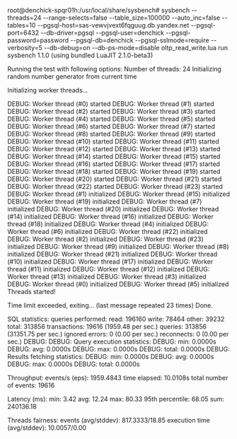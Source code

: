root@denchick-spqr01h:/usr/local/share/sysbench# sysbench  --threads=24 --range-selects=false  --table_size=100000 --auto_inc=false --tables=10 --pgsql-host=sas-vewvjvext6fqguug.db.yandex.net --pgsql-port=6432 --db-driver=pgsql --pgsql-user=denchick --pgsql-password=password --pgsql-db=denchick --pgsql-sslmode=require --verbosity=5 --db-debug=on  --db-ps-mode=disable oltp_read_write.lua run
sysbench 1.1.0 (using bundled LuaJIT 2.1.0-beta3)

Running the test with following options:
Number of threads: 24
Initializing random number generator from current time


Initializing worker threads...

DEBUG: Worker thread (#0) started
DEBUG: Worker thread (#1) started
DEBUG: Worker thread (#2) started
DEBUG: Worker thread (#3) started
DEBUG: Worker thread (#4) started
DEBUG: Worker thread (#5) started
DEBUG: Worker thread (#6) started
DEBUG: Worker thread (#7) started
DEBUG: Worker thread (#8) started
DEBUG: Worker thread (#9) started
DEBUG: Worker thread (#10) started
DEBUG: Worker thread (#11) started
DEBUG: Worker thread (#12) started
DEBUG: Worker thread (#13) started
DEBUG: Worker thread (#14) started
DEBUG: Worker thread (#15) started
DEBUG: Worker thread (#16) started
DEBUG: Worker thread (#17) started
DEBUG: Worker thread (#18) started
DEBUG: Worker thread (#19) started
DEBUG: Worker thread (#20) started
DEBUG: Worker thread (#21) started
DEBUG: Worker thread (#22) started
DEBUG: Worker thread (#23) started
DEBUG: Worker thread (#1) initialized
DEBUG: Worker thread (#15) initialized
DEBUG: Worker thread (#19) initialized
DEBUG: Worker thread (#7) initialized
DEBUG: Worker thread (#20) initialized
DEBUG: Worker thread (#14) initialized
DEBUG: Worker thread (#16) initialized
DEBUG: Worker thread (#18) initialized
DEBUG: Worker thread (#4) initialized
DEBUG: Worker thread (#6) initialized
DEBUG: Worker thread (#22) initialized
DEBUG: Worker thread (#2) initialized
DEBUG: Worker thread (#23) initialized
DEBUG: Worker thread (#9) initialized
DEBUG: Worker thread (#8) initialized
DEBUG: Worker thread (#21) initialized
DEBUG: Worker thread (#10) initialized
DEBUG: Worker thread (#17) initialized
DEBUG: Worker thread (#11) initialized
DEBUG: Worker thread (#12) initialized
DEBUG: Worker thread (#13) initialized
DEBUG: Worker thread (#3) initialized
DEBUG: Worker thread (#0) initialized
DEBUG: Worker thread (#5) initialized
Threads started!

Time limit exceeded, exiting...
(last message repeated 23 times)
Done.

SQL statistics:
    queries performed:
        read:                            196160
        write:                           78464
        other:                           39232
        total:                           313856
    transactions:                        19616  (1959.48 per sec.)
    queries:                             313856 (31351.75 per sec.)
    ignored errors:                      0      (0.00 per sec.)
    reconnects:                          0      (0.00 per sec.)
DEBUG: 
DEBUG: Query execution statistics:
DEBUG:     min:                                0.0000s
DEBUG:     avg:                                0.0000s
DEBUG:     max:                                0.0000s
DEBUG:   total:                                0.0000s
DEBUG: Results fetching statistics:
DEBUG:     min:                                0.0000s
DEBUG:     avg:                                0.0000s
DEBUG:     max:                                0.0000s
DEBUG:   total:                                0.0000s

Throughput:
    events/s (eps):                      1959.4843
    time elapsed:                        10.0108s
    total number of events:              19616

Latency (ms):
         min:                                    3.42
         avg:                                   12.24
         max:                                   80.33
         95th percentile:                       68.05
         sum:                               240136.18

Threads fairness:
    events (avg/stddev):           817.3333/18.85
    execution time (avg/stddev):   10.0057/0.00